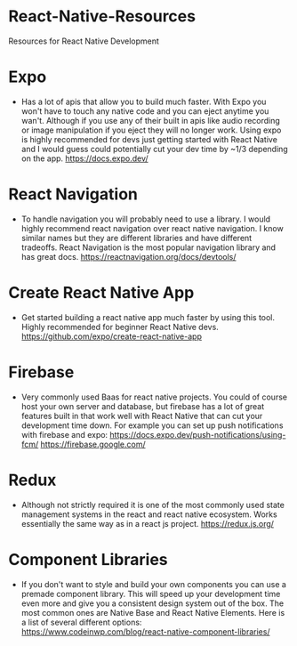 # React-Native-Resources
Resources for React Native Development

# Expo 
- Has a lot of apis that allow you to build much faster. With Expo you won't have to touch any native code and you can eject anytime you wan't. Although if you use any of their built in apis like audio recording or image manipulation if you eject they will no longer work. Using expo is highly recommended for devs just getting started with React Native and I would guess could potentially cut your dev time by ~1/3 depending on the app.
https://docs.expo.dev/

# React Navigation
- To handle navigation you will probably need to use a library. I would highly recommend react navigation over react native navigation. I know similar names but they are different libraries and have different tradeoffs. React Navigation is the most popular navigation library and has great docs. 
https://reactnavigation.org/docs/devtools/

# Create React Native App
- Get started building a react native app much faster by using this tool. Highly recommended for beginner React Native devs.
https://github.com/expo/create-react-native-app

# Firebase
- Very commonly used Baas for react native projects. You could of course host your own server and database, but firebase has a lot of great features built in that work well with React Native that can cut your development time down. For example you can set up push notifications with firebase and expo: https://docs.expo.dev/push-notifications/using-fcm/
https://firebase.google.com/

# Redux
- Although not strictly required it is one of the most commonly used state management systems in the react and react native ecosystem. Works essentially the same way as in a react js project. 
https://redux.js.org/

# Component Libraries
- If you don't want to style and build your own components you can use a premade component library. This will speed up your development time even more and give you a consistent design system out of the box. The most common ones are Native Base and React Native Elements. Here is a list of several different options: 
https://www.codeinwp.com/blog/react-native-component-libraries/

